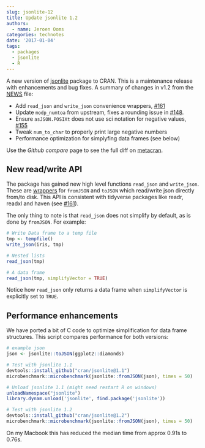 ```yaml
---
slug: jsonlite-12
title: Update jsonlite 1.2
authors:
  - name: Jeroen Ooms
categories: technotes
date: '2017-01-04'
tags:
  - packages
  - jsonlite
  - R
---
```


A new version of [jsonlite](https://cran.r-project.org/web/packages/jsonlite/index.html) package to CRAN. This is a maintenance release with enhancements and bug fixes. A summary of changes in v1.2 from the [NEWS](https://cran.r-project.org/web/packages/jsonlite/NEWS) file:


  - Add `read_json` and `write_json` convenience wrappers, [#161](https://github.com/jeroen/jsonlite/issues/161)
  - Update `modp_numtoa` from upstream, fixes a rounding issue in [#148](https://github.com/jeroen/jsonlite/issues/148).
  - Ensure `asJSON.POSIXt` does not use sci notation for negative values, [#155](https://github.com/jeroen/jsonlite/issues/155)
  - Tweak `num_to_char` to properly print large negative numbers
  - Performance optimization for simplyfing data frames (see below)

Use the *Github compare* page to see the full diff on [metacran](https://github.com/cran/jsonlite/compare/1.1...1.2).

## New read/write API

The package has gained new high level functions `read_json` and `write_json`. These are [wrappers](https://github.com/cran/jsonlite/blob/1.2/R/read_json.R#L18-L29) for `fromJSON` and `toJSON` which read/write json directly from/to disk. This API is consistent with tidyverse packages like readr, readxl and haven (see [#161](https://github.com/jeroen/jsonlite/issues/161)).

The only thing to note is that `read_json` does not simplify by default, as is done by `fromJSON`. For example:


```r
# Write Data frame to a temp file
tmp <- tempfile()
write_json(iris, tmp)

# Nested lists
read_json(tmp)

# A data frame
read_json(tmp, simplifyVector = TRUE)
```

Notice how `read_json` only returns a data frame when `simplifyVector` is explicitly set to `TRUE`.


## Performance enhancements

We have ported a bit of C code to optimize simplification for data frame structures. This script compares performance for both versions:

```r
# example json
json <- jsonlite::toJSON(ggplot2::diamonds)

# Test with jsonlite 1.1
devtools::install_github("cran/jsonlite@1.1")
microbenchmark::microbenchmark(jsonlite::fromJSON(json), times = 50)

# Unload jsonlite 1.1 (might need restart R on windows)
unloadNamespace("jsonlite")
library.dynam.unload('jsonlite', find.package('jsonlite'))

# Test with jsonlite 1.2
devtools::install_github("cran/jsonlite@1.2")
microbenchmark::microbenchmark(jsonlite::fromJSON(json), times = 50)
```

On my Macbook this has reduced the median time from approx 0.91s to 0.76s.

